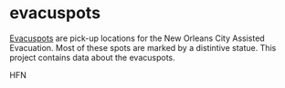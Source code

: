 # evacuspots

[Evacuspots](http://www.evacuteer.org/evacuspots/) are pick-up locations for
the New Orleans City Assisted Evacuation. Most of these spots are marked by a
distintive statue. This project contains data about the evacuspots.

HFN